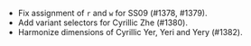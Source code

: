 * Fix assignment of `r` and `w` for SS09 (#1378, #1379).
 * Add variant selectors for Cyrillic Zhe (#1380).
 * Harmonize dimensions of Cyrillic Yer, Yeri and Yery (#1382).

